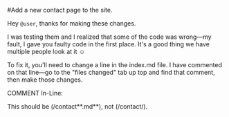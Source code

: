 #Add a new contact page to the site.

Hey `@user`, thanks for making these changes.

I was testing them and I realized that some of the code was wrong—my fault, I gave you faulty code in the first place. It's a good thing we have multiple people look at it :relaxed:

To fix it, you'll need to change a line in the index.md file. I have commented on that line—go to the "files changed" tab up top and find that comment, then make those changes.


COMMENT In-Line:

This should be (/contact**.md**), not (/contact/).